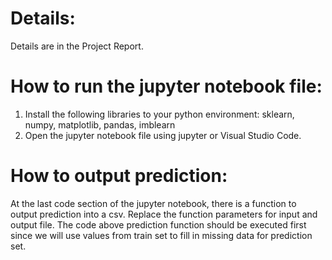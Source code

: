# Details:
Details are in the Project Report.

# How to run the jupyter notebook file:
1. Install the following libraries to your python environment: sklearn, numpy, matplotlib, pandas, imblearn
2. Open the jupyter notebook file using jupyter or Visual Studio Code.

# How to output prediction:
At the last code section of the jupyter notebook, there is a function to output prediction into a csv. Replace the function parameters for input and output file. 
The code above prediction function should be executed first since we will use values from train set to fill in missing data for prediction set.
